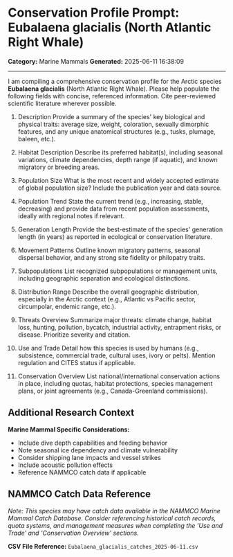 # Conservation Profile Prompt: Eubalaena glacialis (North Atlantic Right Whale)
**Category:** Marine Mammals
**Generated:** 2025-06-11 16:38:09

---

I am compiling a comprehensive conservation profile for the Arctic species **Eubalaena glacialis** (North Atlantic Right Whale). Please help populate the following fields with concise, referenced information. Cite peer-reviewed scientific literature wherever possible.

1. Description
Provide a summary of the species' key biological and physical traits: average size, weight, coloration, sexually dimorphic features, and any unique anatomical structures (e.g., tusks, plumage, baleen, etc.).

2. Habitat Description
Describe its preferred habitat(s), including seasonal variations, climate dependencies, depth range (if aquatic), and known migratory or breeding areas.

3. Population Size
What is the most recent and widely accepted estimate of global population size? Include the publication year and data source.

4. Population Trend
State the current trend (e.g., increasing, stable, decreasing) and provide data from recent population assessments, ideally with regional notes if relevant.

5. Generation Length
Provide the best-estimate of the species' generation length (in years) as reported in ecological or conservation literature.

6. Movement Patterns
Outline known migratory patterns, seasonal dispersal behavior, and any strong site fidelity or philopatry traits.

7. Subpopulations
List recognized subpopulations or management units, including geographic separation and ecological distinctions.

8. Distribution Range
Describe the overall geographic distribution, especially in the Arctic context (e.g., Atlantic vs Pacific sector, circumpolar, endemic range, etc.).

9. Threats Overview
Summarize major threats: climate change, habitat loss, hunting, pollution, bycatch, industrial activity, entrapment risks, or disease. Prioritize severity and citation.

10. Use and Trade
Detail how this species is used by humans (e.g., subsistence, commercial trade, cultural uses, ivory or pelts). Mention regulation and CITES status if applicable.

11. Conservation Overview
List national/international conservation actions in place, including quotas, habitat protections, species management plans, or joint agreements (e.g., Canada-Greenland commissions).

## Additional Research Context

**Marine Mammal Specific Considerations:**
- Include dive depth capabilities and feeding behavior
- Note seasonal ice dependency and climate vulnerability
- Consider shipping lane impacts and vessel strikes
- Include acoustic pollution effects
- Reference NAMMCO catch data if applicable

## NAMMCO Catch Data Reference
*Note: This species may have catch data available in the NAMMCO Marine Mammal Catch Database. 
Consider referencing historical catch records, quota systems, and management measures 
when completing the 'Use and Trade' and 'Conservation Overview' sections.*

**CSV File Reference:** `Eubalaena_glacialis_catches_2025-06-11.csv`